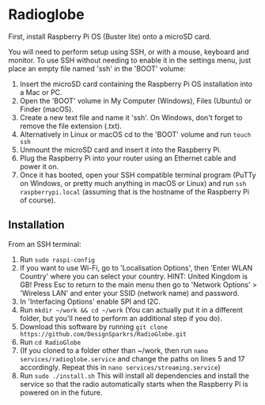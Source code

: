 # Radioglobe

First, install Raspberry Pi OS (Buster lite) onto a microSD card.

You will need to perform setup using SSH, or with a mouse, keyboard and monitor.  To use SSH without needing to
enable it in the settings menu, just place an empty file named 'ssh' in the 'BOOT' volume:
1. Insert the microSD card containing the Raspberry Pi OS installation into a Mac or PC.
2. Open the 'BOOT' volume in My Computer (Windows), Files (Ubuntu) or Finder (macOS).
3. Create a new text file and name it 'ssh'.  On Windows, don't forget to remove the file extension (.txt).
4. Alternatively in Linux or macOS cd to the 'BOOT' volume and run ```touch ssh```
5. Unmount the microSD card and insert it into the Raspberry Pi.
6. Plug the Raspberry Pi into your router using an Ethernet cable and power it on.
7. Once it has booted, open your SSH compatible terminal program (PuTTy on Windows, or pretty much anything in macOS or
   Linux) and run ```ssh raspberrypi.local``` (assuming that is the hostname of the Raspberry Pi of course).

## Installation
From an SSH terminal:
1. Run ```sudo raspi-config```
2. If you want to use Wi-Fi, go to 'Localisation Options', then 'Enter WLAN Country' where you can select your country.
   HINT: United Kingdom is GB!  Press Esc to return to the main menu then go to 'Network Options' > 'Wireless LAN' and
   enter your SSID (network name) and password.
3. In 'Interfacing Options' enable SPI and I2C.
4. Run ```mkdir ~/work && cd ~/work```  (You can actually put it in a different folder, but you'll need to perform an
   additional step if you do).
5. Download this software by running ```git clone https://github.com/DesignSparkrs/RadioGlobe.git```
6. Run ```cd RadioGlobe```
7. (If you cloned to a folder other than ~/work, then run ```nano services/radioglobe.service``` and change the paths on
   lines 5 and 17 accordingly.  Repeat this in ```nano services/streaming.service```)
5. Run ```sudo ./install.sh```  This will install all dependencies and install the service so that the radio
   automatically starts when the Raspberry Pi is powered on in the future.
